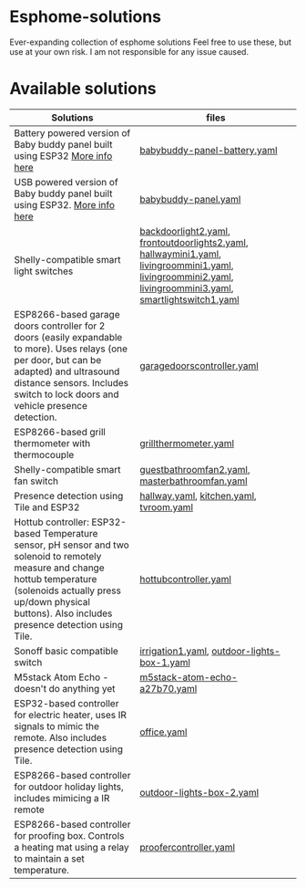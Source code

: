 # Esphome-solutions
Ever-expanding collection of esphome solutions
Feel free to use these, but use at your own risk. I am not responsible for any issue caused.

# Available solutions
|Solutions|files
|---|---|
|Battery powered version of Baby buddy panel built using ESP32 [More info here](https://github.com/jeroenterheerdt/Baby-Buddy-Keypad)|[babybuddy-panel-battery.yaml](babybuddy-panel-battery.yaml)||
|USB powered version of Baby buddy panel built using ESP32. [More info here](https://github.com/jeroenterheerdt/Baby-Buddy-Keypad)|[babybuddy-panel.yaml](babybuddy-panel.yaml)|
|Shelly-compatible smart light switches|[backdoorlight2.yaml](backdoorlight2.yaml), [frontoutdoorlights2.yaml](frontoutdoorlights2.yaml), [hallwaymini1.yaml](hallwaymini1.yaml), [livingroommini1.yaml](livingroommini1.yaml), [livingroommini2.yaml](livingroommini2.yaml), [livingroommini3.yaml](livingroommini3.yaml), [smartlightswitch1.yaml](smartlightswitch1.yaml)|
|ESP8266-based garage doors controller for 2 doors (easily expandable to more). Uses relays (one per door, but can be adapted) and ultrasound distance sensors. Includes switch to lock doors and vehicle presence detection.|[garagedoorscontroller.yaml](garagedoorscontroller.yaml)|
|ESP8266-based grill thermometer with thermocouple|[grillthermometer.yaml](grillthermometer.yaml)|
|Shelly-compatible smart fan switch|[guestbathroomfan2.yaml](guestbathroomfan2.yaml), [masterbathroomfan.yaml](masterbathroomfan.yaml)|
|Presence detection using Tile and ESP32|[hallway.yaml](hallway.yaml), [kitchen.yaml](kitchen.yaml), [tvroom.yaml](tvroom.yaml)|
|Hottub controller: ESP32-based Temperature sensor, pH sensor and two solenoid to remotely measure and change hottub temperature (solenoids actually press up/down physical buttons). Also includes presence detection using Tile.|[hottubcontroller.yaml](hottubcontroller.yaml)|
|Sonoff basic compatible switch|[irrigation1.yaml](irrigation1.yaml), [outdoor-lights-box-1.yaml](outdoor-lights-box-1.yaml)|
|M5stack Atom Echo - doesn't do anything yet|[m5stack-atom-echo-a27b70.yaml](m5stack-atom-echo-a27b70.yaml)|
|ESP32-based controller for electric heater, uses IR signals to mimic the remote. Also includes presence detection using Tile.|[office.yaml](office.yaml)|
|ESP8266-based controller for outdoor holiday lights, includes mimicing a IR remote|[outdoor-lights-box-2.yaml](outdoor-lights-box-2.yaml)|
|ESP8266-based controller for proofing box. Controls a heating mat using a relay to maintain a set temperature.|[proofercontroller.yaml](proofercontroller.yaml)|

